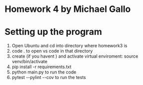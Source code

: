 # Homework 4 by Michael Gallo


# Setting up the program
1. Open Ubuntu and cd into directory where homework3 is
2. code . to open vs code in that directory
3. create (if you havent ) and activate virtual enviroment: source venv/bin/activate
4. pip install -r requirements.txt
5. python main.py to run the code
6. pytest --pylint --cov to run the tests
